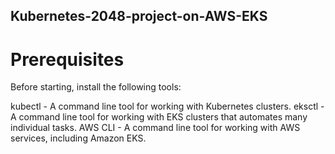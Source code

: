 ## Kubernetes-2048-project-on-AWS-EKS

# Prerequisites
Before starting, install the following tools:

kubectl - A command line tool for working with Kubernetes clusters.
  eksctl - A command line tool for working with EKS clusters that automates many individual tasks. 
AWS CLI - A command line tool for working with AWS services, including Amazon EKS.
